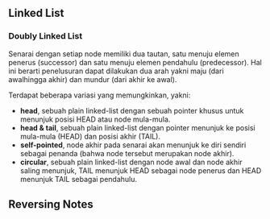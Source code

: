 ## Linked List

### Doubly Linked List

Senarai dengan setiap node memiliki dua tautan, satu menuju elemen penerus (successor) dan satu menuju elemen pendahulu (predecessor). Hal ini berarti penelusuran dapat dilakukan dua arah yakni maju (dari awalhingga akhir) dan mundur (dari akhir ke awal).

Terdapat beberapa variasi yang memungkinkan, yakni:

- __head__, sebuah plain linked-list dengan sebuah pointer khusus untuk menunjuk posisi HEAD atau node mula-mula.
- __head & tail__, sebuah plain linked-list dengan pointer menunjuk ke posisi mula-mula (HEAD) dan posisi akhir (TAIL).
- __self-pointed__, node akhir pada senarai akan menunjuk ke diri sendiri sebagai penanda (bahwa node tersebut merupakan node akhir).
- __circular__, sebuah plain linked-list dengan node awal dan node akhir saling menunjuk, TAIL menunjuk HEAD sebagai node penerus dan HEAD menunjuk TAIL sebagai pendahulu.

## Reversing Notes